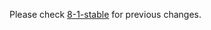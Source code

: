 
Please check [8-1-stable](https://github.com/rails/rails/blob/8-1-stable/actioncable/CHANGELOG.md) for previous changes.
